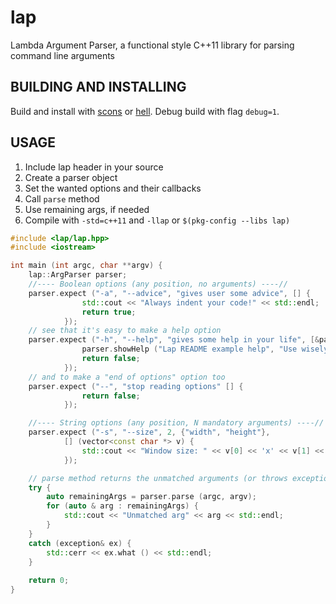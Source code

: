 lap
===
Lambda Argument Parser, a functional style C++11 library for parsing command
line arguments


BUILDING AND INSTALLING
-----------------------
Build and install with [scons](http://www.scons.org/) or
[hell](https://github.com/gilzoide/hell).
Debug build with flag `debug=1`.


USAGE
-----
1. Include lap header in your source
2. Create a parser object
3. Set the wanted options and their callbacks
4. Call `parse` method
5. Use remaining args, if needed
6. Compile with `-std=c++11` and `-llap` or `$(pkg-config --libs lap)`

```cpp
#include <lap/lap.hpp>
#include <iostream>

int main (int argc, char **argv) {
	lap::ArgParser parser;
	//---- Boolean options (any position, no arguments) ----//
	parser.expect ("-a", "--advice", "gives user some advice", [] {
				std::cout << "Always indent your code!" << std::endl;
				return true;
			});
	// see that it's easy to make a help option
	parser.expect ("-h", "--help", "gives some help in your life", [&parser] {
				parser.showHelp ("Lap README example help", "Use wisely");
				return false;
			});
	// and to make a "end of options" option too
	parser.expect ("--", "stop reading options" [] {
				return false;
			});

	//---- String options (any position, N mandatory arguments) ----//
	parser.expect ("-s", "--size", 2, {"width", "height"},
			[] (vector<const char *> v) {
				std::cout << "Window size: " << v[0] << 'x' << v[1] << std::endl;
			});

	// parse method returns the unmatched arguments (or throws exception)
	try {
		auto remainingArgs = parser.parse (argc, argv);
		for (auto & arg : remainingArgs) {
			std::cout << "Unmatched arg" << arg << std::endl;
		}
	}
	catch (exception& ex) {
		std::cerr << ex.what () << std::endl;
	}
	
	return 0;
}
```
